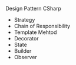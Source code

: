  Design Pattern CSharp
 - Strategy
 - Chain of Responsibility
 - Template Mehtod
 - Decorator
 - State
 - Builder
 - Observer
